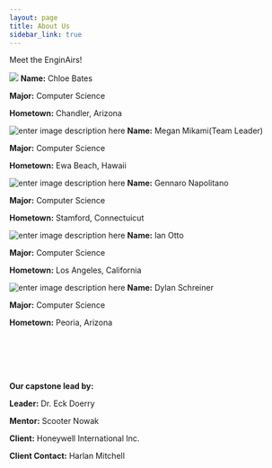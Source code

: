 ```yaml
---
layout: page
title: About Us
sidebar_link: true
---
```

Meet the EnginAirs! 

![](https://i.imgur.com/SFsOKSJ.png)
**Name:** Chloe Bates

**Major:** Computer Science

**Hometown:** Chandler, Arizona

![enter image description here](https://i.imgur.com/RCenoes.png)
**Name:** Megan Mikami(Team Leader)

**Major:** Computer Science

**Hometown:** Ewa Beach, Hawaii


![enter image description here](https://i.imgur.com/BaW5Tow.png)
**Name:** Gennaro Napolitano

**Major:** Computer Science

**Hometown:** Stamford, Connectuicut


![enter image description here](https://i.imgur.com/5f0pcsT.png)
**Name:** Ian Otto

**Major:** Computer Science

**Hometown:** Los Angeles, California


![enter image description here](https://i.imgur.com/iYbKOKN.png)
**Name:** Dylan Schreiner

**Major:** Computer Science

**Hometown:** Peoria, Arizona

<br/><br/>
<br/><br/>

**Our capstone lead by:**

**Leader:** Dr. Eck Doerry

**Mentor:** Scooter Nowak

**Client:** Honeywell International Inc.

**Client Contact:** Harlan Mitchell
